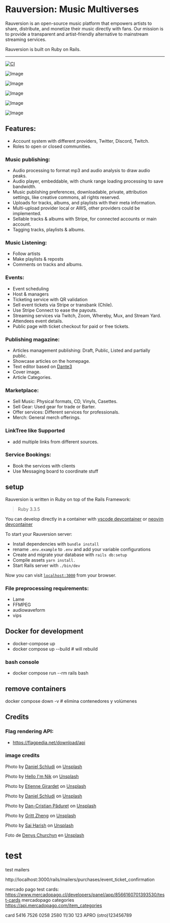 # Rauversion: Music Multiverses

Rauversion is an open-source music platform that empowers artists to share, distribute, and monetize their music directly with fans. Our mission is to provide a transparent and artist-friendly alternative to mainstream streaming services.

Rauversion is built on Ruby on Rails.

---

[![CI](https://github.com/rauversion/rauversion-ror/actions/workflows/ruby.yml/badge.svg)](https://github.com/rauversion/rauversion-ror/actions/workflows/ruby.yml)

<!--[![Maintainability](https://api.codeclimate.com/v1/badges/29736b742904813c7fec/maintainability)](https://codeclimate.com/github/rauversion/rauversion-ror/maintainability)
-->

![Image](https://github.com/user-attachments/assets/7ec88799-364f-4200-8fc2-160a7a47bfa8)

![Image](https://github.com/user-attachments/assets/9610bc9e-c5ba-47dc-a8a1-4dd9eb781d10)

![Image](https://github.com/user-attachments/assets/c6e13ff3-5ef6-41d1-bbd8-66533f68815e)

![Image](https://github.com/user-attachments/assets/36512ed5-1520-4723-b02b-3c92ad7ab433)

![Image](https://github.com/user-attachments/assets/028a6093-7f1a-4bf9-8fff-bbcebb4a1e18)


## Features:
 + Account system with different providers, Twitter, Discord, Twitch.
 + Roles to open or closed communities.
  
### Music publishing:
  + Audio processing to format mp3 and audio analysis to draw audio peaks.
  + Audio player, embeddable, with chunk range loading processing to save bandwidth.
  + Music publishing preferences, downloadable, private, attribution settings, like creative commons, all rights reserved.
  + Uploads for tracks, albums, and playlists with their meta information.
  + Multi-upload provider local or AWS, other providers could be implemented.
  + Sellable tracks & albums with Stripe, for connected accounts or main account.
  + Tagging tracks, playlists & albums.
### Music Listening:
  + Follow artists
  + Make playlists & reposts
  + Comments on tracks and albums.

### Events: 
  + Event scheduling
  + Host & managers
  + Ticketing service with QR validation
  + Sell event tickets via Stripe or transbank (Chile).
  + Use Stripe Connect to ease the payouts.
  + Streaming services via Twitch, Zoom, Whereby, Mux, and Stream Yard.
  + Attendees event details.
  + Public page with ticket checkout for paid or free tickets.

### Publishing magazine:
  + Articles management publishing: Draft, Public, Listed and partially public.
  + Showcase articles on the homepage.
  + Text editor based on [Dante3](https://dante-editor.dev)
  + Cover image.
  + Article Categories.
  
### Marketplace:
  + Sell Music: Physical formats, CD, Vinyls, Casettes.
  + Sell Gear: Used gear for trade or Barter.
  + Offer services: Different services for professionals.
  + Merch: General merch offerings.
  
### LinkTree like Supported
  + add multiple links from different sources.

### Service Bookings:
  + Book the services with clients
  + Use Messaging board to coordinate stuff

## setup

Rauversion is written in Ruby on top of the Rails Framework:

> Ruby 3.3.5

You can develop directly in a container with [vscode devcontainer](https://marketplace.visualstudio.com/items?itemName=ms-vscode-remote.remote-containers) or [neovim devcontainer](https://github.com/jamestthompson3/nvim-remote-containers)

To start your Rauversion server:

  * Install dependencies with `bundle install`
  * rename `.env.example` to `.env` and add your variable configurations
  * Create and migrate your database with `rails db:setup`
  * Compile assets `yarn install.`
  * Start Rails server with `./bin/dev`

Now you can visit [`localhost:3000`](http://localhost:3000) from your browser.


### File preprocessing requirements:

+ Lame
+ FFMPEG
+ audiowaveform
+ vips


## Docker for development

- docker-compose up
- docker compose up --build  # will rebuild    

### bash console
- docker compose run --rm rails bash


## remove containers
docker compose down -v  # elimina contenedores y volúmenes


## Credits

### Flag rendering API:

+ https://flagpedia.net/download/api

### image credits


Photo by <a href="https://unsplash.com/@schluditsch?utm_source=unsplash&utm_medium=referral&utm_content=creditCopyText">Daniel Schludi</a> on <a href="https://unsplash.com/?utm_source=unsplash&utm_medium=referral&utm_content=creditCopyText">Unsplash</a>

Photo by <a href="https://unsplash.com/@helloimnik?utm_source=unsplash&utm_medium=referral&utm_content=creditCopyText">Hello I'm Nik</a> on <a href="https://unsplash.com/s/photos/music-studio?utm_source=unsplash&utm_medium=referral&utm_content=creditCopyText">Unsplash</a>

Photo by <a href="https://unsplash.com/@etiennegirardet?utm_source=unsplash&utm_medium=referral&utm_content=creditCopyText">Etienne Girardet</a> on <a href="https://unsplash.com/s/photos/music-studio?utm_source=unsplash&utm_medium=referral&utm_content=creditCopyText">Unsplash</a>

Photo by <a href="https://unsplash.com/@schluditsch?utm_source=unsplash&utm_medium=referral&utm_content=creditCopyText">Daniel Schludi</a> on <a href="https://unsplash.com/s/photos/music-studio?utm_source=unsplash&utm_medium=referral&utm_content=creditCopyText">Unsplash</a>
  
Photo by <a href="https://unsplash.com/@dancristianpaduret?utm_source=unsplash&utm_medium=referral&utm_content=creditCopyText">Dan-Cristian Pădureț</a> on <a href="https://unsplash.com/s/photos/music-studio?utm_source=unsplash&utm_medium=referral&utm_content=creditCopyText">Unsplash</a>
  
Photo by <a href="https://unsplash.com/@grittzheng?utm_source=unsplash&utm_medium=referral&utm_content=creditCopyText">Gritt Zheng</a> on <a href="https://unsplash.com/s/photos/music-studio?utm_source=unsplash&utm_medium=referral&utm_content=creditCopyText">Unsplash</a>

Photo by <a href="https://unsplash.com/@saiharishk?utm_source=unsplash&utm_medium=referral&utm_content=creditCopyText">Sai Harish</a> on <a href="https://unsplash.com/?utm_source=unsplash&utm_medium=referral&utm_content=creditCopyText">Unsplash</a>

Foto de <a href="https://unsplash.com/@denitdao?utm_source=unsplash&utm_medium=referral&utm_content=creditCopyText">Denys Churchyn</a> en <a href="https://unsplash.com/es/s/fotos/black-background-gradient?utm_source=unsplash&utm_medium=referral&utm_content=creditCopyText">Unsplash</a>
  
  

  


# test
test mailers

http://localhost:3000/rails/mailers/purchases/event_ticket_confirmation


mercado pago test cards:
https://www.mercadopago.cl/developers/panel/app/8566160701393530/test-cards
mercadopago categories
https://api.mercadopago.com/item_categories


card 5416 7526 0258 2580 11/30 123 APRO (otro)123456789